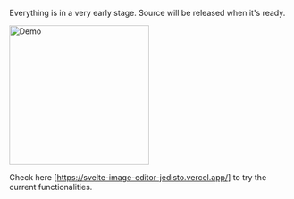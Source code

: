 Everything is in a very early stage. Source will be released when it's ready.

<img src="https://ik.imagekit.io/cnkknd/Screenshot_2022-05-15_224139_x7Px-3urH.jpg?ik-sdk-version=javascript-1.4.3&updatedAt=1652665458899" alt="Demo" title="Demo" height="250" />

Check here [https://svelte-image-editor-jedisto.vercel.app/] to try the current functionalities.
